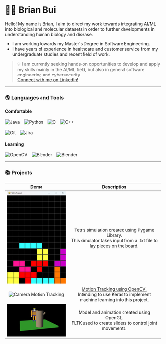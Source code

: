 # 🏋️‍♂️ Brian Bui

Hello! My name is Brian, I aim to direct my work towards integrating AI/ML into biological and molecular datasets in order to further developments in understanding human biology and disease.

- I am working towards my Master's Degree in Software Engineering.
- I have years of experience in healthcare and customer service from my undergraduate studies and recent field of work.

> 💡 I am currently seeking hands-on opportunities to develop and apply my skills mainly in the AI/ML field, but also in general software engineering and cybersecurity.  
> [Connect with me on LinkedIn!][1]

[1]:<https://www.linkedin.com/in/brian-q-bui/> "LinkedIn Profile"  

---
### 🌎 **Languages and Tools**
#### Comfortable

<p float="left">
<img alt="Java" width="50px" style="padding-right:10px;" src="https://cdn.jsdelivr.net/gh/devicons/devicon@latest/icons/java/java-original.svg" />
<img alt="Python" width="50px" style="padding-right:10px;" src="https://cdn.jsdelivr.net/gh/devicons/devicon@latest/icons/python/python-original.svg" />
<img alt="C" width="50px" style="padding-right:10px;" src="https://cdn.jsdelivr.net/gh/devicons/devicon@latest/icons/c/c-original.svg" />
<img alt="C++" width="50px" style="padding-right:10px;" src="https://cdn.jsdelivr.net/gh/devicons/devicon@latest/icons/cplusplus/cplusplus-original.svg" />
<br><br>
<img alt="Git" width="50px" style="padding-right:10px;" src="https://cdn.jsdelivr.net/gh/devicons/devicon@latest/icons/git/git-original.svg" />
<img alt="Jira" width="50px" src="https://cdn.jsdelivr.net/gh/devicons/devicon@latest/icons/jira/jira-original.svg" />
</p>
          
          

#### Learning

<p float="left">
<img alt="OpenCV" width="50px" style="padding-right:10px;" src="https://cdn.jsdelivr.net/gh/devicons/devicon@latest/icons/opencv/opencv-original.svg" />
<img alt="Blender" width="50px" style="padding-right:10px;" src="https://cdn.jsdelivr.net/gh/devicons/devicon@latest/icons/blender/blender-original.svg" />
<img alt="Blender" width="50px" src="https://cdn.jsdelivr.net/gh/devicons/devicon@latest/icons/keras/keras-original.svg" />
</p>
          
[1]:<https://www.linkedin.com/in/brian-q-bui/> "LinkedIn Profile"          
          
---
### 📚 **Projects**


| Demo | Description |
| :---: | :---: |
| <img alt="Tetris Simulation" height="300px" src=TetrisDemo.png/> | Tetris simulation created using Pygame Library. <br> This simulator takes input from a .txt file to lay pieces on the board. |
| <img alt="Camera Motion Tracking" width="300px" src=MotionTrack.gif/> | [Motion Tracking using OpenCV.](https://github.com/bbui57/Camera-Tracking) <br>Intending to use Keras to implement machine learning into this project. |
| <img alt="Naruto Model" width="300px" src=ModelDemo.gif/> | Model and animation created using OpenGL. <br> FLTK used to create sliders to control joint movements. |